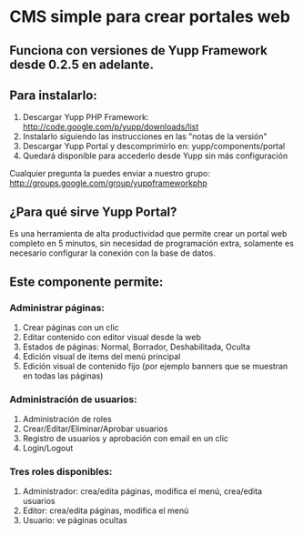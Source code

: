 # CMS simple para crear portales web #

## Funciona con versiones de Yupp Framework desde 0.2.5 en adelante. ##

## Para instalarlo: ##

  1. Descargar Yupp PHP Framework: http://code.google.com/p/yupp/downloads/list
  1. Instalarlo siguiendo las instrucciones en las "notas de la versión"
  1. Descargar Yupp Portal y descomprimirlo en: yupp/components/portal
  1. Quedará disponible para accederlo desde Yupp sin más configuración

Cualquier pregunta la puedes enviar a nuestro grupo: http://groups.google.com/group/yuppframeworkphp


## ¿Para qué sirve Yupp Portal? ##

Es una herramienta de alta productividad que permite crear un portal
web completo en 5 minutos, sin necesidad de programación extra,
solamente es necesario configurar la conexión con la base de datos.

## Este componente permite: ##

### Administrar páginas: ###

  1. Crear páginas con un clic
  1. Editar contenido con editor visual desde la web
  1. Estados de páginas: Normal, Borrador, Deshabilitada, Oculta
  1. Edición visual de items del menú principal
  1. Edición visual de contenido fijo (por ejemplo banners que se muestran en todas las páginas)

### Administración de usuarios: ###

  1. Administración de roles
  1. Crear/Editar/Eliminar/Aprobar usuarios
  1. Registro de usuarios y aprobación con email en un clic
  1. Login/Logout

### Tres roles disponibles: ###

  1. Administrador: crea/edita páginas, modifica el menú, crea/edita usuarios
  1. Editor: crea/edita páginas, modifica el menú
  1. Usuario: ve páginas ocultas


